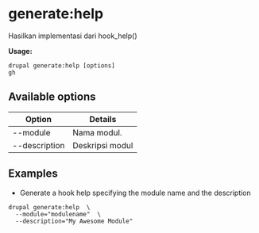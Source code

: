 # generate:help
Hasilkan implementasi dari hook_help()

**Usage:**
```
drupal generate:help [options]
gh
```

## Available options
Option | Details
-------|-------------
--module | Nama modul.
--description | Deskripsi modul

## Examples
* Generate a hook help specifying the module name and the description
```
drupal generate:help  \
  --module="modulename"  \
  --description="My Awesome Module"
```
